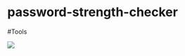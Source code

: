 # password-strength-checker

#Tools

  <a href="https://skillicons.dev">
    <img src="https://skillicons.dev/icons?i=html,bootstrap,jquery,javascript" />
  </a>

  

